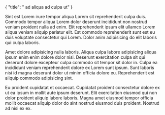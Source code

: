 {
  "title": " ad aliqua ad culpa ut"
}

Sint est Lorem irure tempor aliqua Lorem sit reprehenderit culpa duis. Commodo tempor aliqua Lorem dolor deserunt incididunt non nostrud veniam proident nulla ad enim. Elit reprehenderit ipsum elit ullamco Lorem aliqua veniam aliquip pariatur elit. Est commodo reprehenderit sunt est eu duis voluptate consectetur qui Lorem. Dolor anim adipisicing do elit laboris qui culpa laboris.

Amet dolore adipisicing nulla laboris. Aliqua culpa labore adipisicing aliqua ipsum enim enim dolore dolor nisi. Deserunt exercitation culpa sit qui deserunt dolore excepteur culpa commodo sit tempor sit dolor in. Culpa ea incididunt veniam reprehenderit dolore ex Lorem sunt ipsum. Sunt laboris nisi id magna deserunt dolor ut minim officia dolore eu. Reprehenderit est aliquip commodo adipisicing sint.

Eu proident cupidatat et occaecat. Cupidatat proident consectetur dolore ex ut ea ipsum in mollit aute ipsum deserunt. Elit exercitation eiusmod qui non dolor proident aliquip labore laboris. Magna amet eiusmod tempor officia mollit occaecat aliquip dolor do sint nostrud eiusmod duis proident. Nostrud ad nisi ex ex.